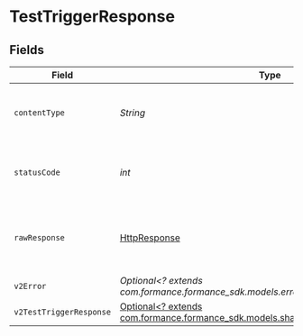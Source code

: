 # TestTriggerResponse


## Fields

| Field                                                                                                                             | Type                                                                                                                              | Required                                                                                                                          | Description                                                                                                                       |
| --------------------------------------------------------------------------------------------------------------------------------- | --------------------------------------------------------------------------------------------------------------------------------- | --------------------------------------------------------------------------------------------------------------------------------- | --------------------------------------------------------------------------------------------------------------------------------- |
| `contentType`                                                                                                                     | *String*                                                                                                                          | :heavy_check_mark:                                                                                                                | HTTP response content type for this operation                                                                                     |
| `statusCode`                                                                                                                      | *int*                                                                                                                             | :heavy_check_mark:                                                                                                                | HTTP response status code for this operation                                                                                      |
| `rawResponse`                                                                                                                     | [HttpResponse<InputStream>](https://docs.oracle.com/en/java/javase/11/docs/api/java.net.http/java/net/http/HttpResponse.html)     | :heavy_check_mark:                                                                                                                | Raw HTTP response; suitable for custom response parsing                                                                           |
| `v2Error`                                                                                                                         | *Optional<? extends com.formance.formance_sdk.models.errors.V2Error>*                                                             | :heavy_minus_sign:                                                                                                                | General error                                                                                                                     |
| `v2TestTriggerResponse`                                                                                                           | [Optional<? extends com.formance.formance_sdk.models.shared.V2TestTriggerResponse>](../../models/shared/V2TestTriggerResponse.md) | :heavy_minus_sign:                                                                                                                | Test a trigger                                                                                                                    |